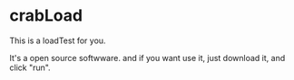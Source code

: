 # crabLoad

This is a loadTest for you.

It's a open source softwware. and if you want use it,  just download it, and click "run".

